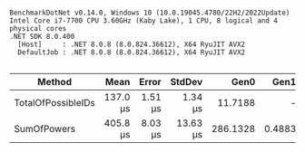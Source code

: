 ```

BenchmarkDotNet v0.14.0, Windows 10 (10.0.19045.4780/22H2/2022Update)
Intel Core i7-7700 CPU 3.60GHz (Kaby Lake), 1 CPU, 8 logical and 4 physical cores
.NET SDK 8.0.400
  [Host]     : .NET 8.0.8 (8.0.824.36612), X64 RyuJIT AVX2
  DefaultJob : .NET 8.0.8 (8.0.824.36612), X64 RyuJIT AVX2


```
| Method             | Mean     | Error   | StdDev   | Gen0     | Gen1   | Allocated  |
|------------------- |---------:|--------:|---------:|---------:|-------:|-----------:|
| TotalOfPossibleIDs | 137.0 μs | 1.51 μs |  1.34 μs |  11.7188 |      - |   48.58 KB |
| SumOfPowers        | 405.8 μs | 8.03 μs | 13.63 μs | 286.1328 | 0.4883 | 1168.67 KB |
